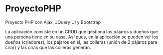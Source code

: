 # ProyectoPHP
Proyecto PHP con Ajax, JQuery UI y Bootstrap


La aplicación consiste en un CRUD que gestiona los pájaros y dueños que una persona tiene en su casa.
Así pues, en la aplicación se pueden ver los dueños (criadores), los pájaros en si, las colleras (unión de 2 pájaros para criar) y las crías que las colleras generan.
